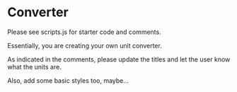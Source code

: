 # Converter

Please see scripts.js for starter code and comments.

Essentially, you are creating your own unit converter.

As indicated in the comments, please update the titles and let the user know what the units are.

Also, add some basic styles too, maybe...
